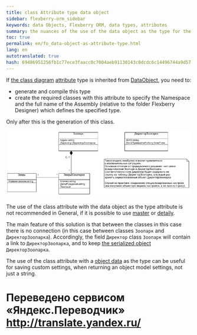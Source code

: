 ```yaml
--- 
title: class Attribute type data object 
sidebar: flexberry-orm_sidebar 
keywords: data Objects, Flexberry ORM, data types, attributes 
summary: the nuances of the use of the data object as the type for the attribute class 
toc: true 
permalink: en/fo_data-object-as-attribute-type.html 
lang: en 
autotranslated: true 
hash: 69486951256fb1c77ece3faacc0c7004aeb91130143c0dcdc6c14496744a9d57 
--- 
```


If [the class diagram](fd_class-diagram.html) [attribute](fo_attributes-class-data.html) type is inherited from [DataObject](fo_data-object.html), you need to: 

* generate and compile this type 
* create the required classes with this attribute to specify the Namespace and the full name of the Assembly (relative to the folder Flexberry Designer) which defines the specified type. 

Only after this is the generation of this class. 

![](/images/pages/products/flexberry-orm/data-object/data-object-as-attribute-type.GIF) 

The use of the class attribute with the data object as the type attribute is not recommended in General, if it is possible to use [master](fd_master-association.html) or [detaily](fo_detail-associations-properties.html). 

The main feature of this solution is that between the classes in this case there is no connection (in this case between classes `Зоопарк` and `ДиректорЗоопарка`). Accordingly, the field `Директор` class `Зоопарк` will contain a link to `ДиректорЗоопарка`, and to keep [the serialized object](fo_aggregating-function.html) `ДиректорЗоопарка`. 

The use of the class attribute with a [object data](fo_data-object.html) as the type can be useful for saving custom settings, when returning an object model settings, not just a string. 



 # Переведено сервисом «Яндекс.Переводчик» http://translate.yandex.ru/